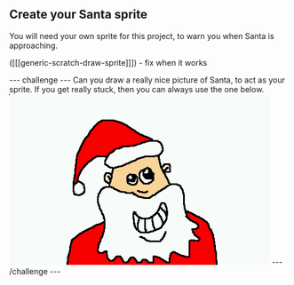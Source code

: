 ## Create your Santa sprite

You will need your own sprite for this project, to warn you when Santa is approaching.

([[[generic-scratch-draw-sprite]]]) - fix when it works

--- challenge ---
Can you draw a really nice picture of Santa, to act as your sprite.
If you get really stuck, then you can always use the one below.
![santa](images/santa-icon.png)
--- /challenge ---
